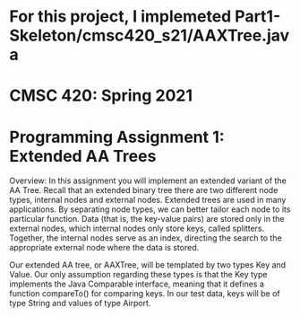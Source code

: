# For this project, I implemeted Part1-Skeleton/cmsc420_s21/AAXTree.java

# CMSC 420: Spring 2021

# Programming Assignment 1: Extended AA Trees

Overview: In this assignment you will implement an extended variant of the AA Tree. Recall that
an extended binary tree there are two different node types, internal nodes and external nodes.
Extended trees are used in many applications. By separating node types, we can better tailor
each node to its particular function. Data (that is, the key-value pairs) are stored only in the
external nodes, which internal nodes only store keys, called splitters. Together, the internal
nodes serve as an index, directing the search to the appropriate external node where the data
is stored.

Our extended AA tree, or AAXTree, will be templated by two types Key and Value. Our
only assumption regarding these types is that the Key type implements the Java Comparable
interface, meaning that it defines a function compareTo() for comparing keys. In our test
data, keys will be of type String and values of type Airport.
